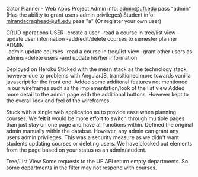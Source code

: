 Gator Planner - Web Apps Project
Admin info: admin@ufl.edu pass "admin" (Has the ability to grant users admin privileges)
Student info: mirandacraghead@ufl.edu pass "a" (Or register your own user)

CRUD operations 
USER
	-create a user
	-read a course in tree/list view
	-update user information
	-add/edit/delete courses to semester planner
ADMIN	
	-admin update courses
	-read a course in tree/list view
	-grant other users as admins 
	-delete users 
	-and update his/her information 
	
Deployed on Heroku
Sticked with the mean stack as the technology stack, however due to problems with AngularJS, transitioned more towards vanilla javascript for the front end.
Added some additonal features not mentioned in our wireframes such as the implementation/look of the list view 
Added more detail to the admin page with the additional buttons. However kept to the overall look and feel of the wireframes. 

Stuck with a single web application as to provide ease when planning courses. We felt it would be more effort to switch through multiple pages than just stay on one page and have all functions within. Defined the original admin manually within the databse. However, any admin can grant any users admin privileges. This was a security measure as we didn't want students updating courses or deleting users. We have blocked out elements from the page based on your status as an admin/student.  

Tree/List View
Some requests to the UF API return empty departments. So some departments in the filter may not respond with courses.
